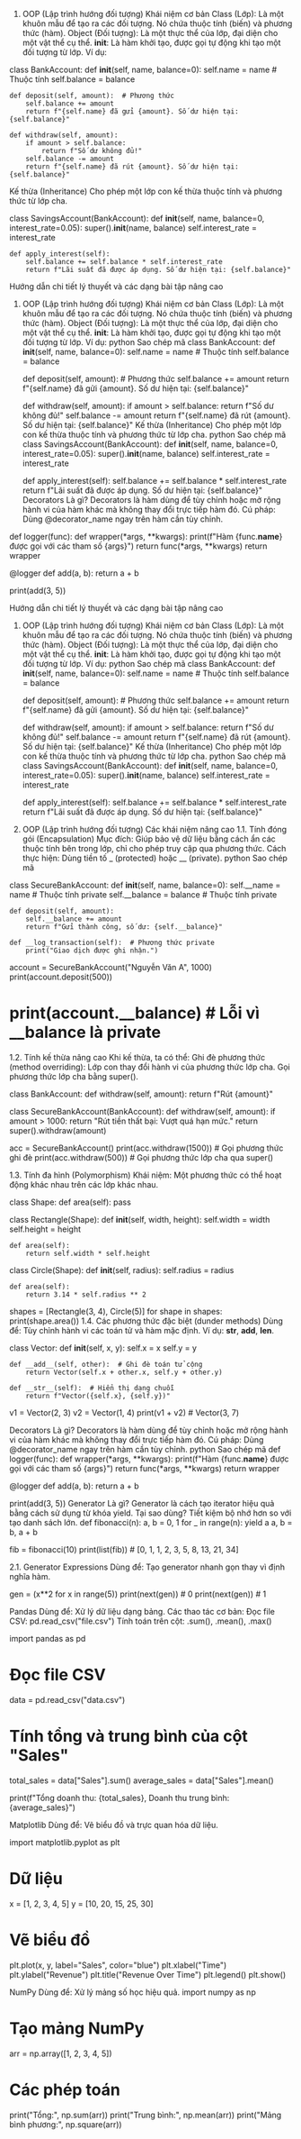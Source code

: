 1. OOP (Lập trình hướng đối tượng)
Khái niệm cơ bản
Class (Lớp): Là một khuôn mẫu để tạo ra các đối tượng. Nó chứa thuộc tính (biến) và phương thức (hàm).
Object (Đối tượng): Là một thực thể của lớp, đại diện cho một vật thể cụ thể.
__init__: Là hàm khởi tạo, được gọi tự động khi tạo một đối tượng từ lớp.
Ví dụ:

class BankAccount:
    def __init__(self, name, balance=0):
        self.name = name  # Thuộc tính
        self.balance = balance

    def deposit(self, amount):  # Phương thức
        self.balance += amount
        return f"{self.name} đã gửi {amount}. Số dư hiện tại: {self.balance}"

    def withdraw(self, amount):
        if amount > self.balance:
            return f"Số dư không đủ!"
        self.balance -= amount
        return f"{self.name} đã rút {amount}. Số dư hiện tại: {self.balance}"

Kế thừa (Inheritance)
Cho phép một lớp con kế thừa thuộc tính và phương thức từ lớp cha.

class SavingsAccount(BankAccount):
    def __init__(self, name, balance=0, interest_rate=0.05):
        super().__init__(name, balance)
        self.interest_rate = interest_rate

    def apply_interest(self):
        self.balance += self.balance * self.interest_rate
        return f"Lãi suất đã được áp dụng. Số dư hiện tại: {self.balance}"


Hướng dẫn chi tiết lý thuyết và các dạng bài tập nâng cao
1. OOP (Lập trình hướng đối tượng)
Khái niệm cơ bản
Class (Lớp): Là một khuôn mẫu để tạo ra các đối tượng. Nó chứa thuộc tính (biến) và phương thức (hàm).
Object (Đối tượng): Là một thực thể của lớp, đại diện cho một vật thể cụ thể.
__init__: Là hàm khởi tạo, được gọi tự động khi tạo một đối tượng từ lớp.
Ví dụ:
python
Sao chép mã
class BankAccount:
    def __init__(self, name, balance=0):
        self.name = name  # Thuộc tính
        self.balance = balance

    def deposit(self, amount):  # Phương thức
        self.balance += amount
        return f"{self.name} đã gửi {amount}. Số dư hiện tại: {self.balance}"

    def withdraw(self, amount):
        if amount > self.balance:
            return f"Số dư không đủ!"
        self.balance -= amount
        return f"{self.name} đã rút {amount}. Số dư hiện tại: {self.balance}"
Kế thừa (Inheritance)
Cho phép một lớp con kế thừa thuộc tính và phương thức từ lớp cha.
python
Sao chép mã
class SavingsAccount(BankAccount):
    def __init__(self, name, balance=0, interest_rate=0.05):
        super().__init__(name, balance)
        self.interest_rate = interest_rate

    def apply_interest(self):
        self.balance += self.balance * self.interest_rate
        return f"Lãi suất đã được áp dụng. Số dư hiện tại: {self.balance}"
Decorators
Là gì? Decorators là hàm dùng để tùy chỉnh hoặc mở rộng hành vi của hàm khác mà không thay đổi trực tiếp hàm đó.
Cú pháp: Dùng @decorator_name ngay trên hàm cần tùy chỉnh.

def logger(func):
    def wrapper(*args, **kwargs):
        print(f"Hàm {func.__name__} được gọi với các tham số {args}")
        return func(*args, **kwargs)
    return wrapper

@logger
def add(a, b):
    return a + b

print(add(3, 5))


Hướng dẫn chi tiết lý thuyết và các dạng bài tập nâng cao
1. OOP (Lập trình hướng đối tượng)
Khái niệm cơ bản
Class (Lớp): Là một khuôn mẫu để tạo ra các đối tượng. Nó chứa thuộc tính (biến) và phương thức (hàm).
Object (Đối tượng): Là một thực thể của lớp, đại diện cho một vật thể cụ thể.
__init__: Là hàm khởi tạo, được gọi tự động khi tạo một đối tượng từ lớp.
Ví dụ:
python
Sao chép mã
class BankAccount:
    def __init__(self, name, balance=0):
        self.name = name  # Thuộc tính
        self.balance = balance

    def deposit(self, amount):  # Phương thức
        self.balance += amount
        return f"{self.name} đã gửi {amount}. Số dư hiện tại: {self.balance}"

    def withdraw(self, amount):
        if amount > self.balance:
            return f"Số dư không đủ!"
        self.balance -= amount
        return f"{self.name} đã rút {amount}. Số dư hiện tại: {self.balance}"
Kế thừa (Inheritance)
Cho phép một lớp con kế thừa thuộc tính và phương thức từ lớp cha.
python
Sao chép mã
class SavingsAccount(BankAccount):
    def __init__(self, name, balance=0, interest_rate=0.05):
        super().__init__(name, balance)
        self.interest_rate = interest_rate

    def apply_interest(self):
        self.balance += self.balance * self.interest_rate
        return f"Lãi suất đã được áp dụng. Số dư hiện tại: {self.balance}"

1. OOP (Lập trình hướng đối tượng)
Các khái niệm nâng cao
1.1. Tính đóng gói (Encapsulation)
Mục đích: Giúp bảo vệ dữ liệu bằng cách ẩn các thuộc tính bên trong lớp, chỉ cho phép truy cập qua phương thức.
Cách thực hiện: Dùng tiền tố _ (protected) hoặc __ (private).
python
Sao chép mã

class SecureBankAccount:
    def __init__(self, name, balance=0):
        self.__name = name          # Thuộc tính private
        self.__balance = balance    # Thuộc tính private

    def deposit(self, amount):
        self.__balance += amount
        return f"Gửi thành công, số dư: {self.__balance}"

    def __log_transaction(self):  # Phương thức private
        print("Giao dịch được ghi nhận.")

account = SecureBankAccount("Nguyễn Văn A", 1000)
print(account.deposit(500))
# print(account.__balance)  # Lỗi vì __balance là private

1.2. Tính kế thừa nâng cao
Khi kế thừa, ta có thể:
Ghi đè phương thức (method overriding): Lớp con thay đổi hành vi của phương thức lớp cha.
Gọi phương thức lớp cha bằng super().

class BankAccount:
    def withdraw(self, amount):
        return f"Rút {amount}"

class SecureBankAccount(BankAccount):
    def withdraw(self, amount):
        if amount > 1000:
            return "Rút tiền thất bại: Vượt quá hạn mức."
        return super().withdraw(amount)

acc = SecureBankAccount()
print(acc.withdraw(1500))  # Gọi phương thức ghi đè
print(acc.withdraw(500))   # Gọi phương thức lớp cha qua super()

1.3. Tính đa hình (Polymorphism)
Khái niệm: Một phương thức có thể hoạt động khác nhau trên các lớp khác nhau.

class Shape:
    def area(self):
        pass

class Rectangle(Shape):
    def __init__(self, width, height):
        self.width = width
        self.height = height

    def area(self):
        return self.width * self.height

class Circle(Shape):
    def __init__(self, radius):
        self.radius = radius

    def area(self):
        return 3.14 * self.radius ** 2

shapes = [Rectangle(3, 4), Circle(5)]
for shape in shapes:
    print(shape.area())
1.4. Các phương thức đặc biệt (dunder methods)
Dùng để: Tùy chỉnh hành vi các toán tử và hàm mặc định.
Ví dụ: __str__, __add__, __len__.

class Vector:
    def __init__(self, x, y):
        self.x = x
        self.y = y

    def __add__(self, other):  # Ghi đè toán tử cộng
        return Vector(self.x + other.x, self.y + other.y)

    def __str__(self):  # Hiển thị dạng chuỗi
        return f"Vector({self.x}, {self.y})"

v1 = Vector(2, 3)
v2 = Vector(1, 4)
print(v1 + v2)  # Vector(3, 7)


Decorators
Là gì? Decorators là hàm dùng để tùy chỉnh hoặc mở rộng hành vi của hàm khác mà không thay đổi trực tiếp hàm đó.
Cú pháp: Dùng @decorator_name ngay trên hàm cần tùy chỉnh.
python
Sao chép mã
def logger(func):
    def wrapper(*args, **kwargs):
        print(f"Hàm {func.__name__} được gọi với các tham số {args}")
        return func(*args, **kwargs)
    return wrapper

@logger
def add(a, b):
    return a + b

print(add(3, 5))
Generator
Là gì? Generator là cách tạo iterator hiệu quả bằng cách sử dụng từ khóa yield.
Tại sao dùng? Tiết kiệm bộ nhớ hơn so với tạo danh sách lớn.
def fibonacci(n):
    a, b = 0, 1
    for _ in range(n):
        yield a
        a, b = b, a + b

fib = fibonacci(10)
print(list(fib))  # [0, 1, 1, 2, 3, 5, 8, 13, 21, 34]

2.1. Generator Expressions
Dùng để: Tạo generator nhanh gọn thay vì định nghĩa hàm.

gen = (x**2 for x in range(5))
print(next(gen))  # 0
print(next(gen))  # 1


Pandas
Dùng để: Xử lý dữ liệu dạng bảng.
Các thao tác cơ bản:
Đọc file CSV: pd.read_csv("file.csv")
Tính toán trên cột: .sum(), .mean(), .max()

import pandas as pd

# Đọc file CSV
data = pd.read_csv("data.csv")

# Tính tổng và trung bình của cột "Sales"
total_sales = data["Sales"].sum()
average_sales = data["Sales"].mean()

print(f"Tổng doanh thu: {total_sales}, Doanh thu trung bình: {average_sales}")

Matplotlib
Dùng để: Vẽ biểu đồ và trực quan hóa dữ liệu.

import matplotlib.pyplot as plt

# Dữ liệu
x = [1, 2, 3, 4, 5]
y = [10, 20, 15, 25, 30]

# Vẽ biểu đồ
plt.plot(x, y, label="Sales", color="blue")
plt.xlabel("Time")
plt.ylabel("Revenue")
plt.title("Revenue Over Time")
plt.legend()
plt.show()


NumPy
Dùng để: Xử lý mảng số học hiệu quả.
import numpy as np

# Tạo mảng NumPy
arr = np.array([1, 2, 3, 4, 5])

# Các phép toán
print("Tổng:", np.sum(arr))
print("Trung bình:", np.mean(arr))
print("Mảng bình phương:", np.square(arr))
